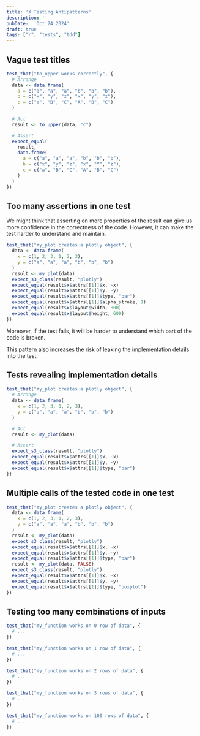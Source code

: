 ```yaml
---
title: 'X Testing Antipatterns'
description: ''
pubDate:  'Oct 24 2024'
draft: true
tags: ["r", "tests", "tdd"]
---
```




## Vague test titles

```r
test_that("to_upper works correctly", {
  # Arrange
  data <- data.frame(
    a = c("a", "a", "a", "b", "b", "b"),
    b = c("x", "y", "z", "x", "y", "z"),
    c = c("a", "B", "C", "A", "B", "C")
  )

  # Act
  result <- to_upper(data, "c")

  # Assert
  expect_equal(
    result,
    data.frame(
      a = c("a", "a", "a", "b", "b", "b"),
      b = c("x", "y", "z", "x", "Y", "z"),
      c = c("a", "B", "C", "A", "B", "C")
    )
  )
})
```

## Too many assertions in one test

We might think that asserting on more properties of the result can give us more confidence in the correctness of the code. However, it can make the test harder to understand and maintain.

```r
test_that("my_plot creates a plotly object", {
  data <- data.frame(
    x = c(1, 2, 3, 1, 2, 3),
    y = c("a", "a", "a", "b", "b", "b")
  )
  result <- my_plot(data)
  expect_s3_class(result, "plotly")
  expect_equal(result$x$attrs[[1]]$x, ~x)
  expect_equal(result$x$attrs[[1]]$y, ~y)
  expect_equal(result$x$attrs[[1]]$type, "bar")
  expect_equal(result$x$attrs[[1]]$alpha_stroke, 1)
  expect_equal(result$x$layout$width, 800)
  expect_equal(result$x$layout$height, 600)
})
```

Moreover, if the test fails, it will be harder to understand which part of the code is broken.

This pattern also increases the risk of leaking the implementation details into the test.

## Tests revealing implementation details

```r
test_that("my_plot creates a plotly object", {
  # Arrange
  data <- data.frame(
    x = c(1, 2, 3, 1, 2, 3),
    y = c("a", "a", "a", "b", "b", "b")
  )

  # Act
  result <- my_plot(data)

  # Assert
  expect_s3_class(result, "plotly")
  expect_equal(result$x$attrs[[1]]$x, ~x)
  expect_equal(result$x$attrs[[1]]$y, ~y)
  expect_equal(result$x$attrs[[1]]$type, "bar")
})
```

## Multiple calls of the tested code in one test

```r
test_that("my_plot creates a plotly object", {
  data <- data.frame(
    x = c(1, 2, 3, 1, 2, 3),
    y = c("a", "a", "a", "b", "b", "b")
  )
  result <- my_plot(data)
  expect_s3_class(result, "plotly")
  expect_equal(result$x$attrs[[1]]$x, ~x)
  expect_equal(result$x$attrs[[1]]$y, ~y)
  expect_equal(result$x$attrs[[1]]$type, "bar")
  result <- my_plot(data, FALSE)
  expect_s3_class(result, "plotly")
  expect_equal(result$x$attrs[[1]]$x, ~x)
  expect_equal(result$x$attrs[[1]]$y, ~y)
  expect_equal(result$x$attrs[[1]]$type, "boxplot")
})
```

## Testing too many combinations of inputs

```r
test_that("my_function works on 0 row of data", {
  # ...
})

test_that("my_function works on 1 row of data", {
  # ...
})

test_that("my_function works on 2 rows of data", {
  # ...
})

test_that("my_function works on 3 rows of data", {
  # ...
})

test_that("my_function works on 100 rows of data", {
  # ...
})
```
